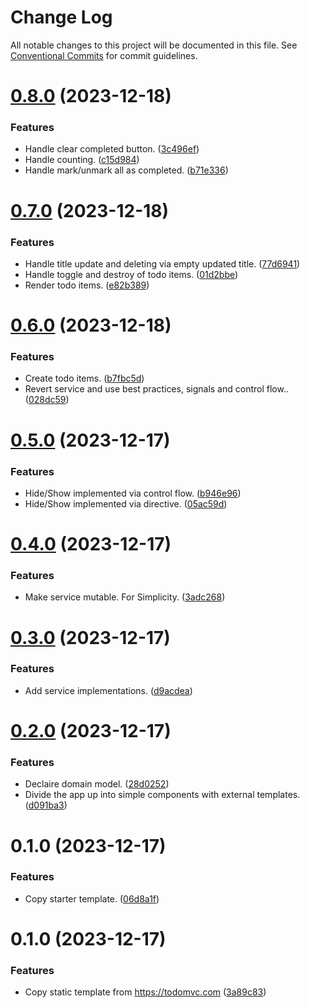 # Change Log

All notable changes to this project will be documented in this file.
See [Conventional Commits](https://conventionalcommits.org) for commit guidelines.

# [0.8.0](https://github.com/lean-ng/training/compare/todomvc@0.7.0...todomvc@0.8.0) (2023-12-18)

### Features

- Handle clear completed button. ([3c496ef](https://github.com/lean-ng/training/commit/3c496efd207dfa7a25b835e96a4713dac611ccda))
- Handle counting. ([c15d984](https://github.com/lean-ng/training/commit/c15d98452ac45a8057647979a619874fafa509bf))
- Handle mark/unmark all as completed. ([b71e336](https://github.com/lean-ng/training/commit/b71e33665943c2a69d2b38a9c28dc511eebd5ef2))

# [0.7.0](https://github.com/lean-ng/training/compare/todomvc@0.6.0...todomvc@0.7.0) (2023-12-18)

### Features

- Handle title update and deleting via empty updated title. ([77d6941](https://github.com/lean-ng/training/commit/77d6941964b802c8256722f9456b8f2dffcd0c54))
- Handle toggle and destroy of todo items. ([01d2bbe](https://github.com/lean-ng/training/commit/01d2bbef7295baa4bbe1bab328e8ef35c829f36c))
- Render todo items. ([e82b389](https://github.com/lean-ng/training/commit/e82b389e9fc8e456d353c1b98987069eb3a80cd4))

# [0.6.0](https://github.com/lean-ng/training/compare/todomvc@0.5.0...todomvc@0.6.0) (2023-12-18)

### Features

- Create todo items. ([b7fbc5d](https://github.com/lean-ng/training/commit/b7fbc5d54c23efc7f01402a3ebaba10c4840567b))
- Revert service and use best practices, signals and control flow.. ([028dc59](https://github.com/lean-ng/training/commit/028dc59e32a19a3750df667bb1597e1bf470b82e))

# [0.5.0](https://github.com/lean-ng/training/compare/todomvc@0.4.0...todomvc@0.5.0) (2023-12-17)

### Features

- Hide/Show implemented via control flow. ([b946e96](https://github.com/lean-ng/training/commit/b946e9692154f07cd09d3e82f30a40f5d26d45e2))
- Hide/Show implemented via directive. ([05ac59d](https://github.com/lean-ng/training/commit/05ac59dafe66cc2bf6f7529bf82ec7246cd7b41b))

# [0.4.0](https://github.com/lean-ng/training/compare/todomvc@0.3.0...todomvc@0.4.0) (2023-12-17)

### Features

- Make service mutable. For Simplicity. ([3adc268](https://github.com/lean-ng/training/commit/3adc268e05bab36e90211ab9611c08b1ea8f5ac6))

# [0.3.0](https://github.com/lean-ng/training/compare/todomvc@0.2.0...todomvc@0.3.0) (2023-12-17)

### Features

- Add service implementations. ([d9acdea](https://github.com/lean-ng/training/commit/d9acdea7b789984ef82dcaced77fd370e48fa6ce))

# [0.2.0](https://github.com/lean-ng/training/compare/todomvc@0.1.0...todomvc@0.2.0) (2023-12-17)

### Features

- Declaire domain model. ([28d0252](https://github.com/lean-ng/training/commit/28d025238d7fdc96bd9710d7c74d58f7d8f0ffbe))
- Divide the app up into simple components with external templates. ([d091ba3](https://github.com/lean-ng/training/commit/d091ba3d34219b1171d68513fa0bcf57e2ad7769))

# 0.1.0 (2023-12-17)

### Features

- Copy starter template. ([06d8a1f](https://github.com/lean-ng/training/commit/06d8a1f001bb1089198386e1349a0044ec26c5ae))

# 0.1.0 (2023-12-17)

### Features

- Copy static template from https://todomvc.com ([3a89c83](https://github.com/lean-ng/training/commit/3a89c831b751947100ba044d6a5802a3087b088d))
